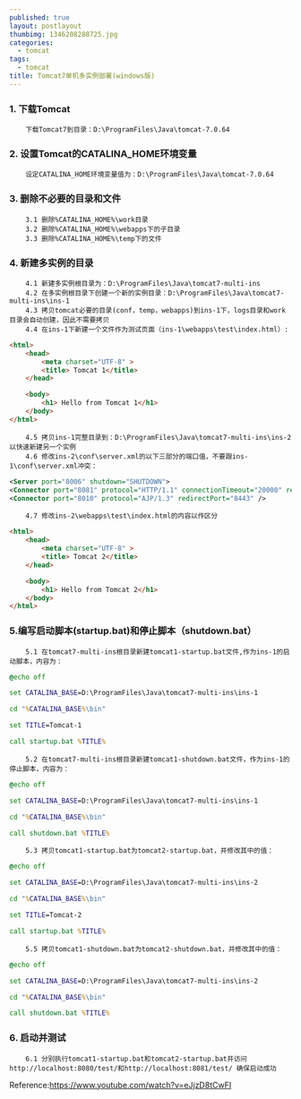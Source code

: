 ```yaml
---
published: true
layout: postlayout
thumbimg: 1346208288725.jpg
categories: 
  - tomcat
tags: 
  - tomcat
title: Tomcat7单机多实例部署(windows版)
---
```



### 1. 下载Tomcat
		下载Tomcat7到目录：D:\ProgramFiles\Java\tomcat-7.0.64
### 2. 设置Tomcat的CATALINA_HOME环境变量
		设定CATALINA_HOME环境变量值为：D:\ProgramFiles\Java\tomcat-7.0.64
### 3. 删除不必要的目录和文件
		3.1 删除%CATALINA_HOME%\work目录
		3.2 删除%CATALINA_HOME%\webapps下的子目录
		3.3 删除%CATALINA_HOME%\temp下的文件

### 4. 新建多实例的目录
		4.1 新建多实例根目录为：D:\ProgramFiles\Java\tomcat7-multi-ins
		4.2 在多实例根目录下创建一个新的实例目录：D:\ProgramFiles\Java\tomcat7-multi-ins\ins-1
		4.3 拷贝tomcat必要的目录(conf，temp，webapps)到ins-1下，logs目录和work目录会自动创建，因此不需要拷贝
		4.4 在ins-1下新建一个文件作为测试页面（ins-1\webapps\test\index.html）:
        
```html
<html>
	<head>
		<meta charset="UTF-8" >
		<title> Tomcat 1</title>
	</head>

	<body>
		<h1> Hello from Tomcat 1</h1>
	</body>
</html>
```

		4.5 拷贝ins-1完整目录到：D:\ProgramFiles\Java\tomcat7-multi-ins\ins-2以快速新建另一个实例
		4.6 修改ins-2\conf\server.xml的以下三部分的端口值，不要跟ins-1\conf\server.xml冲突：
		
```xml
<Server port="8006" shutdown="SHUTDOWN">
<Connector port="8081" protocol="HTTP/1.1" connectionTimeout="20000" redirectPort="8443" />
<Connector port="8010" protocol="AJP/1.3" redirectPort="8443" />
``` 

		4.7 修改ins-2\webapps\test\index.html的内容以作区分

```html
<html>
	<head>
		<meta charset="UTF-8" >
		<title> Tomcat 2</title>
	</head>

	<body>
		<h1> Hello from Tomcat 2</h1>
	</body>
</html>
```

### 5.编写启动脚本(startup.bat)和停止脚本（shutdown.bat）
		5.1 在tomcat7-multi-ins根目录新建tomcat1-startup.bat文件,作为ins-1的启动脚本，内容为：

```bat
@echo off

set CATALINA_BASE=D:\ProgramFiles\Java\tomcat7-multi-ins\ins-1

cd "%CATALINA_BASE%\bin"

set TITLE=Tomcat-1

call startup.bat %TITLE%
```

		5.2 在tomcat7-multi-ins根目录新建tomcat1-shutdown.bat文件，作为ins-1的停止脚本，内容为：
        
```bat
@echo off

set CATALINA_BASE=D:\ProgramFiles\Java\tomcat7-multi-ins\ins-1

cd "%CATALINA_BASE%\bin"

call shutdown.bat %TITLE%
```

		5.3 拷贝tomcat1-startup.bat为tomcat2-startup.bat，并修改其中的值：
```bat
@echo off

set CATALINA_BASE=D:\ProgramFiles\Java\tomcat7-multi-ins\ins-2

cd "%CATALINA_BASE%\bin"

set TITLE=Tomcat-2

call startup.bat %TITLE%
```

		5.5 拷贝tomcat1-shutdown.bat为tomcat2-shutdown.bat，并修改其中的值：
        
```bat
@echo off

set CATALINA_BASE=D:\ProgramFiles\Java\tomcat7-multi-ins\ins-2

cd "%CATALINA_BASE%\bin"

call shutdown.bat %TITLE%
```

### 6. 启动并测试
		6.1 分别执行tomcat1-startup.bat和tomcat2-startup.bat并访问 http://localhost:8080/test/和http://localhost:8081/test/ 确保启动成功

Reference:https://www.youtube.com/watch?v=eJjzD8tCwFI
